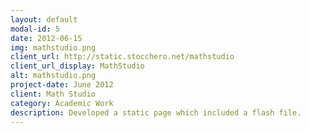 ```yaml
---
layout: default
modal-id: 5
date: 2012-06-15
img: mathstudio.png
client_url: http://static.stocchero.net/mathstudio
client_url_display: MathStudio
alt: mathstudio.png
project-date: June 2012
client: Math Studio
category: Academic Work
description: Developed a static page which included a flash file.
---
```


